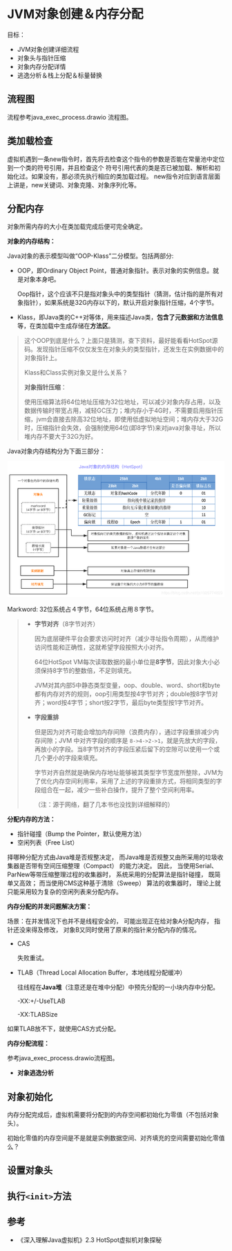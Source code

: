 # JVM对象创建＆内存分配

目标：

+ JVM对象创建详细流程
+ 对象头与指针压缩
+ 对象内存分配详情
+ 逃逸分析＆栈上分配＆标量替换



## 流程图

流程参考java_exec_process.drawio 流程图。

## 类加载检查

虚拟机遇到一条new指令时，首先将去检查这个指令的参数是否能在常量池中定位到一个类的符号引用，并且检查这个
符号引用代表的类是否已被加载、解析和初始化过。如果没有，那必须先执行相应的类加载过程。
new指令对应到语言层面上讲是，new关键词、对象克隆、对象序列化等。

## 分配内存

对象所需内存的大小在类加载完成后便可完全确定。

**对象的内存结构：**

Java对象的表示模型叫做“OOP-Klass”二分模型。包括两部分:

+ OOP，即Ordinary Object Point，普通对象指针。表示对象的实例信息。就是对象本身吧。

  Oop指针，这个应该不只是指对象头中的类型指针（猜测，估计指的是所有对象指针），如果系统是32G内存以下的，默认开启对象指针压缩，4个字节。

+ Klass，即Java类的C++对等体，用来描述Java类，**包含了元数据和方法信息**等，在类加载中生成存储在**方法区**。

> 这个OOP到底是什么？上面只是猜测，查下资料，最好能看看HotSpot源码。发现指针压缩不仅仅发生在对象头的类型指针，还发生在实例数据中的对象指针上。
>
> Klass和Class实例对象又是什么关系？
>
> **对象指针压缩**：
>
> 使用压缩算法将64位地址压缩为32位地址，可以减少对象内存占用，以及数据传输时带宽占用，减轻GC压力；堆内存小于4G时，不需要启用指针压缩，jvm会直接去除高32位地址，即使用低虚拟地址空间；堆内存大于32G时，压缩指针会失效，会强制使用64位(即8字节)来对java对象寻址，所以堆内存不要大于32G为好。

Java对象内存结构分为下面三部分：

![](../imgs/Java对象的内存结构HotSpot.png)

Markword: 32位系统占４字节，64位系统占用８字节。

> + **字节对齐**（8字节对齐）
>
>   因为底层硬件平台会要求访问时对齐（减少寻址指令周期），从而维护访问性能和正确性，这就希望字段按照大小对齐。
>
>   64位HotSpot VM每次读取数据的最小单位是**8字节**，因此对象大小必须保持8字节的整数倍，不足则填充。
>
>    JVM对其内部5中静态类型变量，oop、double、word、short和byte都有内存对齐的规则，oop引用类型按4字节对齐；double按8字节对齐；word按4字节；short按2字节，最后byte类型按1字节对齐。
>
> + **字段重排**
>
>   但是因为对齐可能会增加内存间隙（浪费内存），通过字段重排减少内存间隙；JVM 中对齐字段的顺序是 `8->4->2->1`，就是先放大的字段，再放小的字段。当8字节对齐的字段压紧后留下的空隙可以使用一个或几个更小的字段来填充。
>
>   字节对齐自然就是确保内存地址能够被其类型字节宽度所整除，JVM为了优化内存空间利用率，采用了上述的字段重排方式，将相同类型的字段组合在一起，减少一些补白操作，提升了整个空间利用率。
>
>   （注：源于网络，翻了几本书也没找到详细解释的）

**分配内存的方法：**

+ 指针碰撞（Bump the Pointer，默认使用方法）
+ 空闲列表（Free List）

择哪种分配方式由Java堆是否规整决定， 而Java堆是否规整又由所采用的垃圾收集器是否带有空间压缩整理（Compact） 的能力决定。 因此， 当使用Serial、 ParNew等带压缩整理过程的收集器时， 系统采用的分配算法是指针碰撞， 既简单又高效； 而当使用CMS这种基于清除（Sweep） 算法的收集器时， 理论上就只能采用较为复杂的空闲列表来分配内存。

**内存分配的并发问题解决方案：**

场景：在并发情况下也并不是线程安全的， 可能出现正在给对象A分配内存， 指针还没来得及修改， 对象B又同时使用了原来的指针来分配内存的情况。 

+ CAS 

  失败重试。

+ TLAB（Thread Local Allocation Buffer，本地线程分配缓冲）

  往线程在**Java堆**（注意还是在堆中分配）中预先分配的一小块内存中分配。

  ­-XX:+/-­UseTLAB

  -­XX:TLABSize 

如果TLAB放不下，就使用CAS方式分配。

**内存分配流程：**

参考java_exec_process.drawio流程图。

+ **对象逃逸分析**

  

## 对象初始化

内存分配完成后，虚拟机需要将分配到的内存空间都初始化为零值（不包括对象头）。

初始化零值的内存空间是不是就是实例数据空间、对齐填充的空间需要初始化零值么？

## 设置对象头



## 执行`<init>`方法



## 参考

+ 《深入理解Java虚拟机》2.3 HotSpot虚拟机对象探秘

  